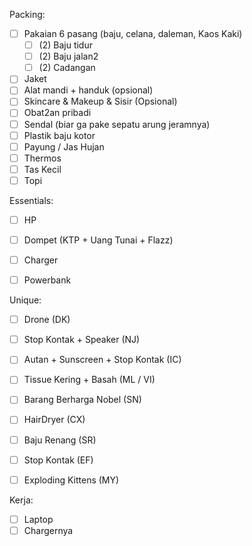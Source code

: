 Packing:
- [ ] Pakaian 6 pasang (baju, celana, daleman, Kaos Kaki)
	 - [ ] (2) Baju tidur
	 - [ ] (2) Baju jalan2 
	 - [ ] (2) Cadangan
- [ ] Jaket
- [ ] Alat mandi + handuk (opsional)
- [ ] Skincare & Makeup & Sisir (Opsional)
- [ ] Obat2an pribadi
- [ ] Sendal (biar ga pake sepatu arung jeramnya)
- [ ] Plastik baju kotor
- [ ] Payung / Jas Hujan
- [ ] Thermos
- [ ] Tas Kecil
- [ ] Topi

Essentials:
- [ ] HP
- [ ] Dompet (KTP + Uang Tunai + Flazz)
- [ ] Charger
- [ ] Powerbank


Unique:
- [ ] Drone (DK)
- [ ] Stop Kontak + Speaker (NJ)
- [ ] Autan + Sunscreen + Stop Kontak (IC)
- [ ] Tissue Kering + Basah (ML / VI)
- [ ] Barang Berharga Nobel (SN)
- [ ] HairDryer (CX)
- [ ] Baju Renang (SR)
- [ ] Stop Kontak (EF)
- [ ] Exploding Kittens (MY)


Kerja:
- [ ] Laptop
- [ ] Chargernya
